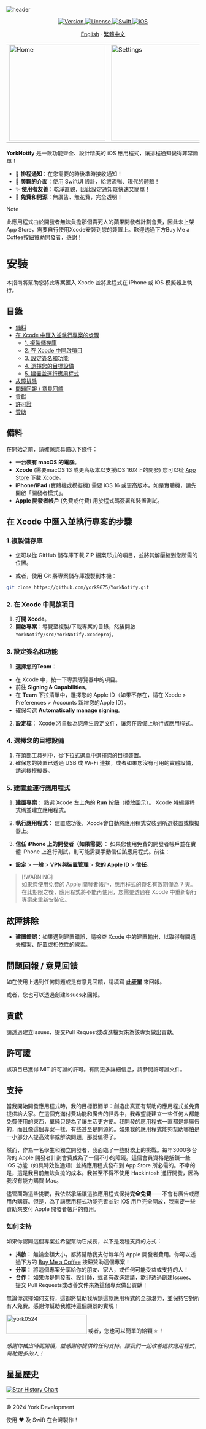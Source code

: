 ![header](https://capsule-render.vercel.app/api?type=waving&height=300&color=gradient&text=YorkNotify&desc=一個可以排程通知的%20iOS%20應用程式。&descAlign=50&descAlignY=65&section=header&animation=fadeIn)

<p align="center">
  <a href="https://github.com/york9675/YorkNotify/releases" target="_blank">
    <img alt="Version" src="https://img.shields.io/github/release/york9675/YorkNotify?style=for-the-badge" />
  </a>
  <a href="#License" target="_blank">
    <img alt="License" src="https://img.shields.io/github/license/york9675/YorkNotify?logo=github&style=for-the-badge" />
  </a>
    <a href="https://developer.apple.com/swift/" target="_blank">
    <img alt="Swift" src="https://img.shields.io/badge/swift-F54A2A?style=for-the-badge&logo=swift&logoColor=white" />
  </a>
  <a href="https://www.apple.com/ios" target="_blank">
    <img alt="iOS" src="https://img.shields.io/badge/iOS-16.0+-000000?style=for-the-badge&logo=ios&logoColor=white" />
  </a>
</p>

<p align="center"> 
  <a href="README.md">English</a> 
  ·
  <a href="README_TW.md">繁體中文</a> 
</p>

<div align="center">
  <table>
    <tr>
      <td><img src="./Screenshots/Home_TW.png" alt="Home" width="250"/></td>
      <td><img src="./Screenshots/Settings_TW.png" alt="Settings" width="250"/></td>
    </tr>
  </table>
</div>

**YorkNotify** 是一款功能齊全、設計精美的 iOS 應用程式，讓排程通知變得非常簡單！

- 📅 **排程通知**：在您需要的時後準時接收通知！
- 🎨 **美觀的介面**：使用 SwiftUI 設計，給您流暢、現代的體驗！
- ✨ **使用者友善**：乾淨直觀，因此設定通知既快速又簡單！
- 💸 **免費和開源**：無廣告、無花費，完全透明！

> [!NOTE]  
> 此應用程式由於開發者無法負擔那個貴死人的蘋果開發者計劃會費，因此未上架App Store，需要自行使用Xcode安裝到您的裝置上。歡迎透過下方Buy Me a Coffee按鈕贊助開發者，感謝！

# 安裝

本指南將幫助您將此專案匯入 Xcode 並將此程式在 iPhone 或 iOS 模擬器上執行。

## 目錄

- [備料](#備料)
- [在 Xcode 中匯入並執行專案的步驟](#在-xcode-中匯入並執行專案的步驟)
  - [1. 複製儲存庫](#1-複製儲存庫)
  - [2. 在 Xcode 中開啟項目](#2-在-xcode-中開啟項目)
  - [3. 設定簽名和功能](#3-設定簽名和功能)
  - [4. 選擇您的目標設備](#4-選擇您的目標設備)
  - [5. 建置並運行應用程式](#5-建置並運行應用程式)
- [故障排除](#故障排除)
- [問題回報 / 意見回饋](#問題回報--意見回饋)
- [貢獻](#貢獻)
- [許可證](#許可證)
- [贊助](#贊助)

## 備料

在開始之前，請確保您具備以下條件：

- **一台裝有 macOS 的電腦**。
- **Xcode** (需要macOS 13 或更高版本以支援iOS 16以上的開發) 您可以從 [App Store](https://apps.apple.com/us/app/xcode/id497799835) 下載 Xcode。
- **iPhone/iPad** (實體機或模擬機) 需要 iOS 16 或更高版本。如是實體機，請先開啟「開發者模式」。
- **Apple 開發者帳戶** (免費或付費) 用於程式碼簽署和裝置測試。

## 在 Xcode 中匯入並執行專案的步驟

### 1.複製儲存庫

- 您可以從 GitHub 儲存庫下載 ZIP 檔案形式的項目，並將其解壓縮到您所需的位置。

- 或者，使用 Git 將專案儲存庫複製到本機：

````bash
git clone https://github.com/york9675/YorkNotify.git
````

### 2. 在 Xcode 中開啟項目

1. **打開 Xcode**。
2. **開啟專案**：導覽至複製/下載專案的目錄，然後開啟 `YorkNotify/src/YorkNotify.xcodeproj`。

### 3. 設定簽名和功能

1. **選擇您的Team**：
 - 在 Xcode 中，按一下專案導覽器中的項目。
 - 前往 **Signing & Capabilities**。
 - 在 **Team** 下拉清單中，選擇您的 Apple ID（如果不存在，請在 Xcode > Preferences > Accounts 新增您的Apple ID）。
 - 確保勾選 **Automatically manage signing**。

2. **設定檔**：
 Xcode 將自動為您產生設定文件，讓您在設備上執行該應用程式。

### 4. 選擇您的目標設備

1. 在頂部工具列中，從下拉式選單中選擇您的目標裝置。
2. 確保您的裝置已透過 USB 或 Wi-Fi 連接，或者如果您沒有可用的實體設備，請選擇模擬器。

### 5. 建置並運行應用程式

1. **建置專案**：
 點選 Xcode 左上角的 **Run** 按鈕（播放圖示）。 Xcode 將編譯程式碼並建立應用程式。

2. **執行應用程式**：
 建置成功後，Xcode會自動將應用程式安裝到所選裝置或模擬器上。

3. **信任 iPhone 上的開發者（如果需要）**：
 如果您使用免費的開發者帳戶並在實體 iPhone 上進行測試，則可能需要手動信任該應用程式。前往：
 - **設定** > **一般** > **VPN與裝置管理** > **您的 Apple ID** > **信任**。

> [!WARNING]\
> 如果您使用免費的 Apple 開發者帳戶，應用程式的簽名有效期僅為 7 天。在此期限之後，應用程式將不能再使用，您需要透過在 Xcode 中重新執行專案來重新安裝它。

## 故障排除

- **建置錯誤**：如果遇到建置錯誤，請檢查 Xcode 中的建置輸出，以取得有關遺失檔案、配置或相依性的線索。

## 問題回報 / 意見回饋

如在使用上遇到任何問題或是有意見回饋，請填寫 **[此表單](https://forms.gle/o1hFjy4q98Ua1H7L7)** 來回報。

或者，您也可以透過創建Issues來回報。

## 貢獻

請透過建立Issues、提交Pull Request或改進檔案來為該專案做出貢獻。

## 許可證

該項目已獲得 MIT 許可證的許可。有關更多詳細信息，請參閱許可證文件。

## 支持

當我開始開發應用程式時，我的目標很簡單：創造出真正有幫助的應用程式並免費提供給大家。在這個充滿付費功能和廣告的世界中，我希望能建立一些任何人都能免費使用的東西，單純只是為了讓生活更方便。我開發的應用程式一直都是無廣告的，而且像這個專案一樣，有些甚至是開源的。如果我的應用程式能夠幫助哪怕是一小部分人提高效率或解決問題，那就值得了。

然而，作為一名學生和獨立開發者，我面臨了一些財務上的挑戰。每年3000多台幣的 Apple 開發者計劃會費成為了一個不小的障礙。這個會員資格是解鎖一些 iOS 功能（如具時效性通知）並將應用程式發布到 App Store 所必需的。不幸的是，這是我目前無法負擔的成本。我甚至不得不使用 Hackintosh 進行開發，因為我沒有能力購買 Mac。

儘管面臨這些挑戰，我依然承諾讓這款應用程式保持**完全免費**——不會有廣告或應用內購買。但是，為了讓應用程式功能完善並對 iOS 用戶完全開放，我需要一些資助來支付 Apple 開發者帳戶的費用。

### 如何支持

如果你認同這個專案並希望幫助它成長，以下是幾種支持的方式：

- **捐款：** 無論金額大小，都將幫助我支付每年的 Apple 開發者費用。你可以透過下方的 [Buy Me a Coffee](https://buymeacoffee.com/york0524) 按鈕贊助這個專案！
- **分享：** 將這個專案分享給你的朋友、家人，或任何可能受益或支持的人！
- **合作：** 如果你是開發者、設計師，或者有改進建議，歡迎透過創建Issues、提交 Pull Requests或改善文件來為這個專案做出貢獻！

無論你選擇如何支持，這都將幫助我解鎖這款應用程式的全部潛力，並保持它對所有人免費。感謝你幫助我維持這個願景的實現！

<p><a href="https://www.buymeacoffee.com/york0524"> <img align="left" src="https://cdn.buymeacoffee.com/buttons/v2/default-yellow.png" height="50" width="210" alt="york0524" /></a></p><br>

或者，您也可以簡單的給顆 :star: ！

_感謝你抽出時間閱讀，並感謝你提供的任何支持。讓我們一起改善這款應用程式，幫助更多的人！_

## 星星歷史

[![Star History Chart](https://api.star-history.com/svg?repos=york9675/YorkNotify&type=Date)](https://star-history.com/#york9675/YorkNotify&Date)

***

© 2024 York Development

使用 :heart: 及 Swift 在台灣製作！
